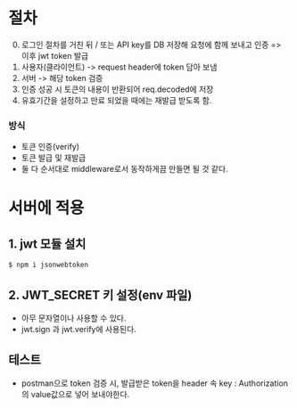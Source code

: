# 절차

0. 로그인 절차를 거친 뒤 / 또는 API key를 DB 저장해 요청에 함께 보내고 인증
   => 이후 jwt token 발급
1. 사용자(클라이언트) -> request header에 token 담아 보냄
2. 서버 -> 해당 token 검증
3. 인증 성공 시 토큰의 내용이 반환되어 req.decoded에 저장
4. 유효기간을 설정하고 만료 되었을 때에는 재발급 받도록 함.

### 방식

- 토큰 인증(verify)
- 토큰 발급 및 재발급
- 둘 다 순서대로 middleware로서 동작하게끔 만들면 될 것 같다.

# 서버에 적용

## 1. jwt 모듈 설치

```bash
$ npm i jsonwebtoken
```

## 2. JWT_SECRET 키 설정(env 파일)

- 아무 문자열이나 사용할 수 있다.
- jwt.sign 과 jwt.verify에 사용된다.

## 테스트

- postman으로 token 검증 시, 발급받은 token을 header 속 key : Authorization 의 value값으로 넣어 보내야한다.
